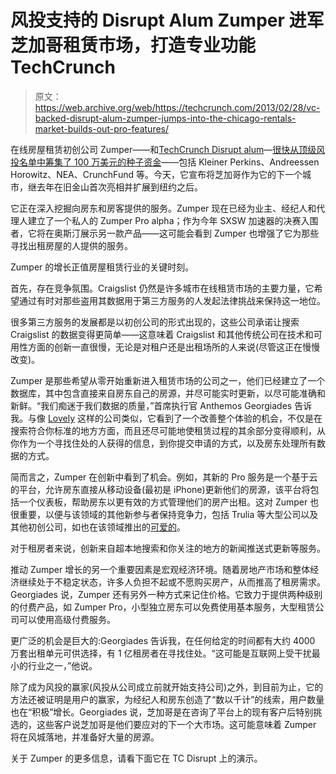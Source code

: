 # 风投支持的 Disrupt Alum Zumper 进军芝加哥租赁市场，打造专业功能 TechCrunch

> 原文：<https://web.archive.org/web/https://techcrunch.com/2013/02/28/vc-backed-disrupt-alum-zumper-jumps-into-the-chicago-rentals-market-builds-out-pro-features/>

在线房屋租赁初创公司 Zumper——和[TechCrunch Disrupt alum](https://web.archive.org/web/20221006150605/https://beta.techcrunch.com/2012/09/11/zumper-disrupt12/)—[很快从顶级风投名单中筹集了 100 万美元的种子资金](https://web.archive.org/web/20221006150605/https://beta.techcrunch.com/2012/09/27/zumper-seed-round-1m/)——包括 Kleiner Perkins、Andreessen Horowitz、NEA、CrunchFund 等。今天，它宣布将芝加哥作为它的下一个城市，继去年在旧金山首次亮相并扩展到纽约之后。

它正在深入挖掘向房东和房客提供的服务。Zumper 现在已经为业主、经纪人和代理人建立了一个私人的 Zumper Pro alpha；作为今年 SXSW 加速器的决赛入围者，它将在奥斯汀展示另一款产品——这可能会看到 Zumper 也增强了它为那些寻找出租房屋的人提供的服务。

Zumper 的增长正值房屋租赁行业的关键时刻。

首先，存在竞争氛围。Craigslist 仍然是许多城市在线租赁市场的主要力量，它希望通过有时对那些盗用其数据用于第三方服务的人发起法律挑战来保持这一地位。

很多第三方服务的发展都是以初创公司的形式出现的，这些公司承诺让搜索 Craigslist 的数据变得更简单——这意味着 Craigslist 和其他传统公司在技术和可用性方面的创新一直很慢，无论是对租户还是出租场所的人来说(尽管这正在慢慢改变)。

Zumper 是那些希望从零开始重新进入租赁市场的公司之一，他们已经建立了一个数据库，其中包含直接来自房东自己的房源，并尽可能实时更新，以尽可能准确和新鲜。“我们痴迷于我们数据的质量，”首席执行官 Anthemos Georgiades 告诉我。与像 [Lovely](https://web.archive.org/web/20221006150605/http://www.livelovely.com/) 这样的公司类似，它看到了一个改善整个体验的机会，不仅是在搜索符合你标准的地方方面，而且还尽可能地使租赁过程的其余部分变得顺利，从你作为一个寻找住处的人获得的信息，到你提交申请的方式，以及房东处理所有数据的方式。

简而言之，Zumper 在创新中看到了机会。例如，其新的 Pro 服务是一个基于云的平台，允许房东直接从移动设备(最初是 iPhone)更新他们的房源，该平台将包括一个仪表板，帮助房东以更有效的方式管理他们的房产出租。这对 Zumper 也很重要，以便与该领域的其他新参与者保持竞争力，包括 Trulia 等大型公司以及其他初创公司，如也在该领域推出的[可爱的](https://web.archive.org/web/20221006150605/https://beta.techcrunch.com/2013/01/09/with-4m-apartment-rentals-viewed-on-its-site-lovely-is-breaking-free-of-litigious-craigslist-and-raising-a-series-a/)。

对于租房者来说，创新来自超本地搜索和你关注的地方的新闻推送式更新等服务。

推动 Zumper 增长的另一个重要因素是宏观经济环境。随着房地产市场和整体经济继续处于不稳定状态，许多人负担不起或不愿购买房产，从而推高了租房需求。Georgiades 说，Zumper 还有另外一种方式来记住价格。它致力于提供两种级别的付费产品，如 Zumper Pro，小型独立房东可以免费使用基本服务，大型租赁公司可以使用高级付费服务。

更广泛的机会是巨大的:Georgiades 告诉我，在任何给定的时间都有大约 4000 万套出租单元可供选择，有 1 亿租房者在寻找住处。“这可能是互联网上受干扰最小的行业之一，”他说。

除了成为风投的赢家(风投从公司成立前就开始支持公司)之外，到目前为止，它的方法还被证明是用户的赢家，为经纪人和房东创造了“数以千计”的线索，用户数量也在“积极”增长。Georgiades 说，芝加哥是在咨询了平台上的现有客户后特别挑选的，这些客户说芝加哥是他们要应对的下一个大市场。这可能意味着 Zumper 将在风城落地，并准备好大量的房源。

关于 Zumper 的更多信息，请看下面它在 TC Disrupt 上的演示。